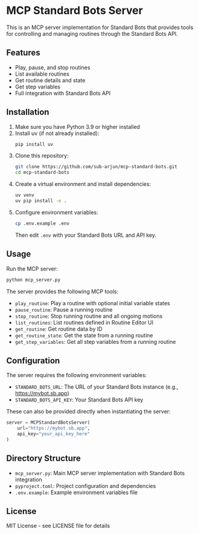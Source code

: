 # MCP Standard Bots Server

This is an MCP server implementation for Standard Bots that provides tools for controlling and managing routines through the Standard Bots API.

## Features

- Play, pause, and stop routines
- List available routines
- Get routine details and state
- Get step variables
- Full integration with Standard Bots API

## Installation

1. Make sure you have Python 3.9 or higher installed
2. Install uv (if not already installed):
   ```bash
   pip install uv
   ```
3. Clone this repository:
   ```bash
   git clone https://github.com/sub-arjun/mcp-standard-bots.git
   cd mcp-standard-bots
   ```
4. Create a virtual environment and install dependencies:
   ```bash
   uv venv
   uv pip install -e .
   ```
5. Configure environment variables:
   ```bash
   cp .env.example .env
   ```
   Then edit `.env` with your Standard Bots URL and API key.

## Usage

Run the MCP server:

```bash
python mcp_server.py
```

The server provides the following MCP tools:

- `play_routine`: Play a routine with optional initial variable states
- `pause_routine`: Pause a running routine
- `stop_routine`: Stop running routine and all ongoing motions
- `list_routines`: List routines defined in Routine Editor UI
- `get_routine`: Get routine data by ID
- `get_routine_state`: Get the state from a running routine
- `get_step_variables`: Get all step variables from a running routine

## Configuration

The server requires the following environment variables:

- `STANDARD_BOTS_URL`: The URL of your Standard Bots instance (e.g., https://mybot.sb.app)
- `STANDARD_BOTS_API_KEY`: Your Standard Bots API key

These can also be provided directly when instantiating the server:

```python
server = MCPStandardBotsServer(
    url="https://mybot.sb.app",
    api_key="your_api_key_here"
)
```

## Directory Structure

- `mcp_server.py`: Main MCP server implementation with Standard Bots integration
- `pyproject.toml`: Project configuration and dependencies
- `.env.example`: Example environment variables file

## License

MIT License - see LICENSE file for details